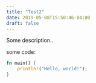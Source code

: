 ```yaml
---
title: "Test2"
date: 2019-05-08T15:50:46-04:00
draft: false
---
```


Some description..

some code:
```rust
fn main() {
    println!("Hello, world!");
}
```
